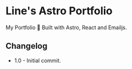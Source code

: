# Line's Astro Portfolio

My Portfolio 🎉
Built with Astro, React and Emailjs.

## Changelog

-   1.0 - Initial commit.
